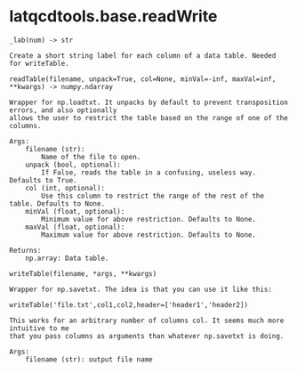 latqcdtools.base.readWrite
=============

`_lab(num) -> str`
 
    Create a short string label for each column of a data table. Needed for writeTable. 
    
`readTable(filename, unpack=True, col=None, minVal=-inf, maxVal=inf, **kwargs) -> numpy.ndarray`
 
    Wrapper for np.loadtxt. It unpacks by default to prevent transposition errors, and also optionally
    allows the user to restrict the table based on the range of one of the columns.

    Args:
        filename (str):
            Name of the file to open. 
        unpack (bool, optional): 
            If False, reads the table in a confusing, useless way. Defaults to True.
        col (int, optional): 
            Use this column to restrict the range of the rest of the table. Defaults to None.
        minVal (float, optional): 
            Minimum value for above restriction. Defaults to None.
        maxVal (float, optional):
            Maximum value for above restriction. Defaults to None.

    Returns:
        np.array: Data table. 
    
`writeTable(filename, *args, **kwargs)`
 
    Wrapper for np.savetxt. The idea is that you can use it like this:
    
    writeTable('file.txt',col1,col2,header=['header1','header2])
    
    This works for an arbitrary number of columns col. It seems much more intuitive to me 
    that you pass columns as arguments than whatever np.savetxt is doing.

    Args:
        filename (str): output file name
    
